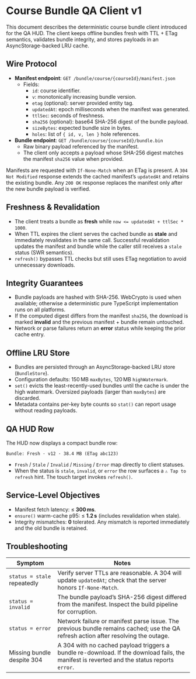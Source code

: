 # Course Bundle QA Client v1

This document describes the deterministic course bundle client introduced for the QA HUD. The client keeps offline bundles fresh with TTL + ETag semantics, validates bundle integrity, and stores payloads in an AsyncStorage-backed LRU cache.

## Wire Protocol

* **Manifest endpoint**: `GET /bundle/course/{courseId}/manifest.json`
  * Fields:
    * `id`: course identifier.
    * `v`: monotonically increasing bundle version.
    * `etag` (optional): server provided entity tag.
    * `updatedAt`: epoch milliseconds when the manifest was generated.
    * `ttlSec`: seconds of freshness.
    * `sha256` (optional): base64 SHA-256 digest of the bundle payload.
    * `sizeBytes`: expected bundle size in bytes.
    * `holes`: list of `{ id, v, len }` hole references.
* **Bundle endpoint**: `GET /bundle/course/{courseId}/bundle.bin`
  * Raw binary payload referenced by the manifest.
  * The client only accepts a payload whose SHA-256 digest matches the manifest `sha256` value when provided.

Manifests are requested with `If-None-Match` when an ETag is present. A `304 Not Modified` response extends the cached manifest’s `updatedAt` and retains the existing bundle. Any `200 OK` response replaces the manifest only after the new bundle payload is verified.

## Freshness & Revalidation

* The client treats a bundle as **fresh** while `now <= updatedAt + ttlSec * 1000`.
* When TTL expires the client serves the cached bundle as **stale** and immediately revalidates in the same call. Successful revalidation updates the manifest and bundle while the caller still receives a `stale` status (SWR semantics).
* `refresh()` bypasses TTL checks but still uses ETag negotiation to avoid unnecessary downloads.

## Integrity Guarantees

* Bundle payloads are hashed with SHA-256. WebCrypto is used when available; otherwise a deterministic pure TypeScript implementation runs on all platforms.
* If the computed digest differs from the manifest `sha256`, the download is marked **invalid** and the previous manifest + bundle remain untouched.
* Network or parse failures return an **error** status while keeping the prior cache entry.

## Offline LRU Store

* Bundles are persisted through an AsyncStorage-backed LRU store (`BundleStore`).
* Configuration defaults: 150 MB `maxBytes`, 120 MB `highWatermark`.
* `set()` evicts the least-recently-used bundles until the cache is under the high watermark. Oversized payloads (larger than `maxBytes`) are discarded.
* Metadata contains per-key byte counts so `stat()` can report usage without reading payloads.

## QA HUD Row

The HUD now displays a compact bundle row:

```
Bundle: Fresh · v12 · 38.4 MB (ETag abc123)
```

* `Fresh` / `Stale` / `Invalid` / `Missing` / `Error` map directly to client statuses.
* When the status is `stale`, `invalid`, or `error` the row surfaces a `⚠️ Tap to refresh` hint. The touch target invokes `refresh()`.

## Service-Level Objectives

* Manifest fetch latency: ≤ **300 ms**.
* `ensure()` warm-cache p95: ≤ **1.2 s** (includes revalidation when stale).
* Integrity mismatches: **0** tolerated. Any mismatch is reported immediately and the old bundle is retained.

## Troubleshooting

| Symptom | Notes |
| --- | --- |
| `status = stale` repeatedly | Verify server TTLs are reasonable. A 304 will update `updatedAt`; check that the server honors `If-None-Match`. |
| `status = invalid` | The bundle payload’s SHA-256 digest differed from the manifest. Inspect the build pipeline for corruption. |
| `status = error` | Network failure or manifest parse issue. The previous bundle remains cached; use the QA refresh action after resolving the outage. |
| Missing bundle despite 304 | A 304 with no cached payload triggers a bundle re-download. If the download fails, the manifest is reverted and the status reports `error`. |

